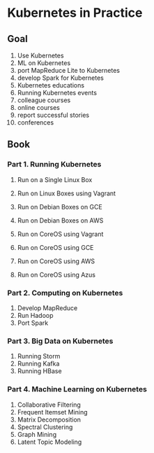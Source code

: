 # Kubernetes in Practice

## Goal

1. Use Kubernetes
1. ML on Kubernetes
  1. port MapReduce Lite to Kubernetes
  1. develop Spark for Kubernetes
1. Kubernetes educations
1. Running Kubernetes events
  1. colleague courses
  1. online courses
  1. report successful stories
  1. conferences
  
## Book

### Part 1. Running Kubernetes

1. Run on a Single Linux Box
1. Run on Linux Boxes using Vagrant
1. Run on Debian Boxes on GCE
1. Run on Debian Boxes on AWS

1. Run on CoreOS using Vagrant
1. Run on CoreOS using GCE
1. Run on CoreOS using AWS
1. Run on CoreOS using Azus

### Part 2. Computing on Kubernetes

1. Develop MapReduce 
1. Run Hadoop 
1. Port Spark 

### Part 3. Big Data on Kubernetes

1. Running Storm 
1. Running Kafka 
1. Running HBase 

### Part 4. Machine Learning on Kubernetes

1. Collaborative Filtering
1. Frequent Itemset Mining
1. Matrix Decomposition
1. Spectral Clustering
1. Graph Mining
1. Latent Topic Modeling

